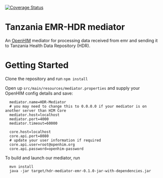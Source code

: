 [![Coverage Status](https://coveralls.io/repos/github/SoftmedTanzania/hdr-mediator-emr/badge.svg)](https://coveralls.io/github/SoftmedTanzania/hdr-mediator-emr)
# Tanzania EMR-HDR mediator
An [OpenHIM](http://openhim.org/) mediator for processing data received from emr and sending it to Tanzania Health Data Repository (HDR).

# Getting Started
Clone the repository and run `npm install`

Open up `src/main/resources/mediator.properties` and supply your OpenHIM config details and save:

```
  mediator.name=HDR-Mediator
  # you may need to change this to 0.0.0.0 if your mediator is on another server than HIM Core
  mediator.host=localhost
  mediator.port=4000
  mediator.timeout=60000

  core.host=localhost
  core.api.port=8080
  # update your user information if required
  core.api.user=root@openhim.org
  core.api.password=openhim-password
```

To build and launch our mediator, run

```
  mvn install
  java -jar target/hdr-mediator-emr-0.1.0-jar-with-dependencies.jar
```

